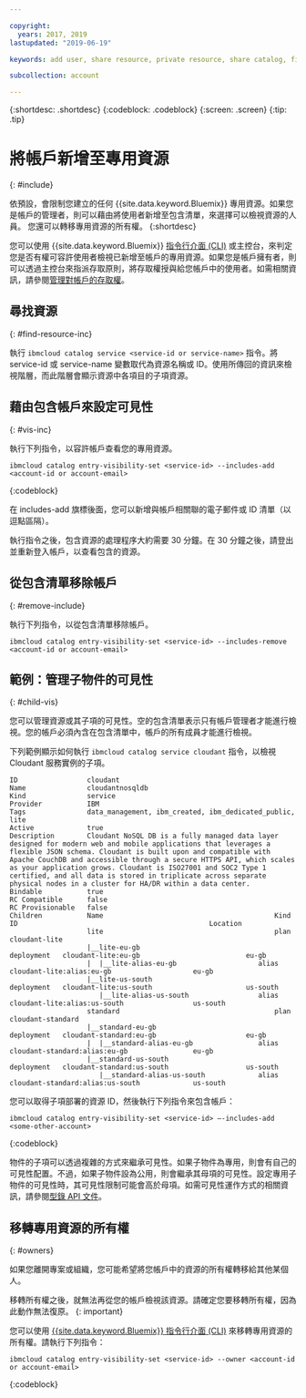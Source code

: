 ```yaml
---

copyright:
  years: 2017, 2019
lastupdated: "2019-06-19"

keywords: add user, share resource, private resource, share catalog, find resource, set visibility

subcollection: account

---
```


{:shortdesc: .shortdesc}
{:codeblock: .codeblock}
{:screen: .screen}
{:tip: .tip}

# 將帳戶新增至專用資源
{: #include}

依預設，會限制您建立的任何 {{site.data.keyword.Bluemix}} 專用資源。如果您是帳戶的管理者，則可以藉由將使用者新增至包含清單，來選擇可以檢視資源的人員。
您還可以轉移專用資源的所有權。
{:shortdesc}

您可以使用 {{site.data.keyword.Bluemix}} [指令行介面 (CLI)](/docs/cli/reference/ibmcloud?topic=cloud-cli-ibmcloud_cli) 或主控台，來判定您是否有權可容許使用者檢視已新增至帳戶的專用資源。如果您是帳戶擁有者，則可以透過主控台來指派存取原則，將存取權授與給您帳戶中的使用者。如需相關資訊，請參閱[管理對帳戶的存取權](/docs/account?topic=account-find-access)。

## 尋找資源
{: #find-resource-inc}

執行 `ibmcloud catalog service <service-id or service-name>` 指令。將 service-id 或 service-name 變數取代為資源名稱或 ID。使用所傳回的資訊來檢視階層，而此階層會顯示資源中各項目的子項資源。

## 藉由包含帳戶來設定可見性
{: #vis-inc}

執行下列指令，以容許帳戶查看您的專用資源。

```
ibmcloud catalog entry-visibility-set <service-id> --includes-add <account-id or account-email>
```
{:codeblock}

在 includes-add 旗標後面，您可以新增與帳戶相關聯的電子郵件或 ID 清單（以逗點區隔）。

執行指令之後，包含資源的處理程序大約需要 30 分鐘。在 30 分鐘之後，請登出並重新登入帳戶，以查看包含的資源。

## 從包含清單移除帳戶
{: #remove-include}

執行下列指令，以從包含清單移除帳戶。

`ibmcloud catalog entry-visibility-set <service-id> --includes-remove <account-id or account-email>`

## 範例：管理子物件的可見性
{: #child-vis}

您可以管理資源或其子項的可見性。空的包含清單表示只有帳戶管理者才能進行檢視。您的帳戶必須內含在包含清單中，帳戶的所有成員才能進行檢視。

下列範例顯示如何執行 `ibmcloud catalog service cloudant` 指令，以檢視 Cloudant 服務實例的子項。

```
ID                 cloudant
Name               cloudantnosqldb
Kind               service
Provider           IBM
Tags               data_management, ibm_created, ibm_dedicated_public, lite
Active             true
Description        Cloudant NoSQL DB is a fully managed data layer designed for modern web and mobile applications that leverages a flexible JSON schema. Cloudant is built upon and compatible with Apache CouchDB and accessible through a secure HTTPS API, which scales as your application grows. Cloudant is ISO27001 and SOC2 Type 1 certified, and all data is stored in triplicate across separate physical nodes in a cluster for HA/DR within a data center.
Bindable           true
RC Compatible      false
RC Provisionable   false
Children           Name                                          Kind         ID                                               Location
                   lite                                          plan         cloudant-lite
                   |__lite-eu-gb                             deployment   cloudant-lite:eu-gb                          eu-gb
                   |  |__lite-alias-eu-gb                    alias        cloudant-lite:alias:eu-gb                    eu-gb
                   |__lite-us-south                          deployment   cloudant-lite:us-south                       us-south
                      |__lite-alias-us-south                 alias        cloudant-lite:alias:us-south                 us-south
                   standard                                      plan         cloudant-standard
                   |__standard-eu-gb                         deployment   cloudant-standard:eu-gb                      eu-gb
                   |  |__standard-alias-eu-gb                alias        cloudant-standard:alias:eu-gb                eu-gb
                   |__standard-us-south                      deployment   cloudant-standard:us-south                   us-south
                      |__standard-alias-us-south             alias        cloudant-standard:alias:us-south             us-south
```

您可以取得子項部署的資源 ID，然後執行下列指令來包含帳戶：

```
ibmcloud catalog entry-visibility-set <service-id> —-includes-add <some-other-account>
```
{:codeblock}

物件的子項可以透過複雜的方式來繼承可見性。如果子物件為專用，則會有自己的可見性配置。不過，如果子物件設為公用，則會繼承其母項的可見性。設定專用子物件的可見性時，其可見性限制可能會高於母項。如需可見性運作方式的相關資訊，請參閱[型錄 API 文件](https://{DomainName}/apidocs/globalcatalog)。

## 移轉專用資源的所有權
{: #owners}

如果您離開專案或組織，您可能希望將您帳戶中的資源的所有權轉移給其他某個人。


移轉所有權之後，就無法再從您的帳戶檢視該資源。請確定您要移轉所有權，因為此動作無法復原。
{: important}

您可以使用 [{{site.data.keyword.Bluemix}} 指令行介面 (CLI)](/docs/cli/reference/ibmcloud?topic=cloud-cli-ibmcloud_cli) 來移轉專用資源的所有權。請執行下列指令：

```
ibmcloud catalog entry-visibility-set <service-id> --owner <account-id or account-email>
```
{:codeblock}
